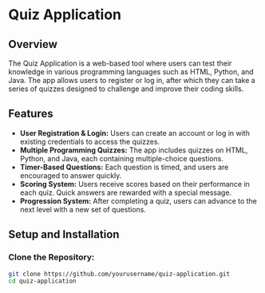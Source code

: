 # Quiz Application

## Overview
The Quiz Application is a web-based tool where users can test their knowledge in various programming languages such as HTML, Python, and Java. The app allows users to register or log in, after which they can take a series of quizzes designed to challenge and improve their coding skills.

## Features
- **User Registration & Login:** Users can create an account or log in with existing credentials to access the quizzes.
- **Multiple Programming Quizzes:** The app includes quizzes on HTML, Python, and Java, each containing multiple-choice questions.
- **Timer-Based Questions:** Each question is timed, and users are encouraged to answer quickly.
- **Scoring System:** Users receive scores based on their performance in each quiz. Quick answers are rewarded with a special message.
- **Progression System:** After completing a quiz, users can advance to the next level with a new set of questions.

## Setup and Installation

### Clone the Repository:
```bash
git clone https://github.com/yourusername/quiz-application.git
cd quiz-application
